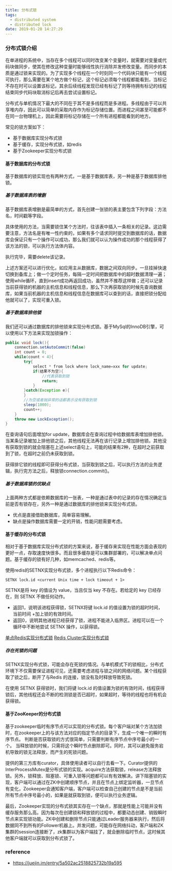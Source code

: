 ```yaml
---
title: 分布式锁
tags:
  - distributed system
  - distributed lock
date: 2019-01-28 14:27:29
---
```



### 分布式锁介绍

在单进程的系统中，当存在多个线程可以同时改变某个变量时，就需要对变量或代码块做同步，使其在修改这种变量时能够线性执行消除并发修改变量。而同步的本质是通过锁来实现的。为了实现多个线程在一个时刻同一个代码块只能有一个线程可执行，那么需要在某个地方做个标记，这个标记必须每个线程都能看到，当标记不存在时可以设置该标记，其余后续线程发现已经有标记了则等待拥有标记的线程结束同步代码块取消标记后再去尝试设置标记。

分布式与单机情况下最大的不同在于其不是多线程而是多进程。多线程由于可以共享堆内存，因此可以简单的采取内存作为标记存储位置。而进程之间甚至可能都不在同一台物理机上，因此需要将标记存储在一个所有进程都能看到的地方。

常见的锁方案如下：

* 基于数据库实现分布式锁
* 基于缓存，实现分布式锁，如redis
* 基于Zookeeper实现分布式锁

#### 基于数据库的分布式锁

基于数据库的锁实现也有两种方式，一是基于数据库表，另一种是基于数据库排他锁。

##### 基于数据库表的增删

基于数据库表增删是最简单的方式，首先创建一张锁的表主要包含下列字段：方法名，时间戳等字段。

具体使用的方法，当需要锁住某个方法时，往该表中插入一条相关的记录。这边需要注意，方法名是有唯一性约束的，如果有多个请求同时提交到数据库的话，数据库会保证只有一个操作可以成功，那么我们就可以认为操作成功的那个线程获得了该方法的锁，可以执行方法体内容。

执行完毕，需要delete该记录。

上述方案还可以进行优化，如应用主从数据库，数据之间双向同步。一旦挂掉快速切换到备库上；做一个定时任务，每隔一定时间把数据库中的超时数据清理一遍；使用while循环，直到insert成功再返回成功，虽然并不推荐这样做；还可以记录当前获得锁的机器的主机信息和线程信息，那么下次再获取锁的时候先查询数据库，如果当前机器的主机信息和线程信息在数据库可以查到的话，直接把锁分配给他就可以了，实现可重入锁。

##### 基于数据库排他锁

我们还可以通过数据库的排他锁来实现分布式锁。基于MySql的InnoDB引擎，可以使用以下方法来实现加锁操作：

```java
public void lock(){
    connection.setAutoCommit(false)
    int count = 0;
    while(count < 4){
        try{
            select * from lock where lock_name=xxx for update;
            if(结果不为空){
                //代表获取到锁
                return;
            }
        }catch(Exception e){
        }
        //为空或者抛异常的话都表示没有获取到锁
        sleep(1000);
        count++;
    }
    throw new LockException();
}
```
在查询语句后面增加for update，数据库会在查询过程中给数据库表增加排他锁。当某条记录被加上排他锁之后，其他线程无法再在该行记录上增加排他锁。其他没有获取到锁的就会阻塞在上述select语句上，可能的结果有2种，在超时之前获取到了锁，在超时之前仍未获取到锁。

获得排它锁的线程即可获得分布式锁，当获取到锁之后，可以执行方法的业务逻辑，执行完方法之后，释放锁connection.commit()。

##### 基于数据库锁的优缺点

上面两种方式都是依赖数据库的一张表，一种是通过表中的记录的存在情况确定当前是否有锁存在，另外一种是通过数据库的排他锁来实现分布式锁。

* 优点是直接借助数据库，简单容易理解。
* 缺点是操作数据库需要一定的开销，性能问题需要考虑。

#### 基于缓存的分布式锁

相对于基于数据库实现分布式锁的方案来说，基于缓存来实现在性能方面会表现的更好一点，存取速度快很多。而且很多缓存是可以集群部署的，可以解决单点问题。基于缓存的锁有好几种，如memcached、redis等。

使用redis的SETNX实现分布式锁，多个进程执行以下Redis命令：

```shell
SETNX lock.id <current Unix time + lock timeout + 1>
```

SETNX是将 key 的值设为 value，当且仅当 key 不存在。若给定的 key 已经存在，则 SETNX 不做任何动作。

* 返回1，说明该进程获得锁，SETNX将键 lock.id 的值设置为锁的超时时间，当前时间 +加上锁的有效时间。
* 返回0，说明其他进程已经获得了锁，进程不能进入临界区。进程可以在一个循环中不断地尝试 SETNX 操作，以获得锁。

[单点Redis实现分布式锁](https://swanspouse.github.io/2019/01/28/distributed-lock-based-on-redis/)
[Redis Cluster实现分布式锁](https://swanspouse.github.io/2019/01/28/distributed-lock-based-on-redis-cluster)

##### 存在死锁的问题

SETNX实现分布式锁，可能会存在死锁的情况。与单机模式下的锁相比，分布式环境下不仅需要保证进程可见，还需要考虑进程与锁之间的网络问题。某个线程获取了锁之后，断开了与Redis 的连接，锁没有及时释放导致死锁。

在使用 SETNX 获得锁时，我们将键 lock.id 的值设置为锁的有效时间，线程获得锁后，其他线程还会不断的检测锁是否已超时，如果超时，等待的线程也将有机会获得锁。

#### 基于ZooKeeper的分布式锁

基于zookeeper临时有序节点可以实现的分布式锁。每个客户端对某个方法加锁时，在zookeeper上的与该方法对应的指定节点的目录下，生成一个唯一的瞬时有序节点。 判断是否获取锁的方式很简单，只需要判断有序节点中序号最小的一个。 当释放锁的时候，只需将这个瞬时节点删除即可。同时，其可以避免服务宕机导致的锁无法释放，而产生的死锁问题。

提供的第三方库有curator，具体使用读者可以自行去看一下。Curator提供的InterProcessMutex是分布式锁的实现。acquire方法获取锁，release方法释放锁。另外，锁释放、阻塞锁、可重入锁等问题都可以有有效解决。讲下阻塞锁的实现，客户端可以通过在ZK中创建顺序节点，并且在节点上绑定监听器，一旦节点有变化，Zookeeper会通知客户端，客户端可以检查自己创建的节点是不是当前所有节点中序号最小的，如果是就获取到锁，便可以执行业务逻辑。

最后，Zookeeper实现的分布式锁其实存在一个缺点，那就是性能上可能并没有缓存服务那么高。因为每次在创建锁和释放锁的过程中，都要动态创建、销毁瞬时节点来实现锁功能。ZK中创建和删除节点只能通过Leader服务器来执行，然后将数据同不到所有的Follower机器上。并发问题，可能存在网络抖动，客户端和ZK集群的session连接断了，zk集群以为客户端挂了，就会删除临时节点，这时候其他客户端就可以获取到分布式锁了。


### reference
* https://juejin.im/entry/5a502ac2518825732b19a595
